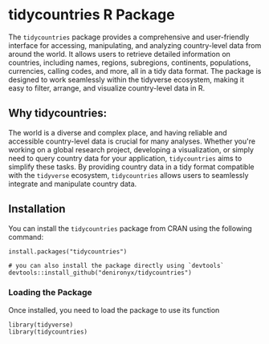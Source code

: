 # tidycountries  R Package

The `tidycountries` package provides a comprehensive and user-friendly interface for accessing, manipulating, and analyzing country-level data from around the world. It allows users to retrieve detailed information on countries, including names, regions, subregions, continents, populations, currencies, calling codes, and more, all in a tidy data format. The package is designed to work seamlessly within the tidyverse ecosystem, making it easy to filter, arrange, and visualize country-level data in R.


## Why tidycountries: 
The world is a diverse and complex place, and having reliable and accessible country-level data is crucial for many analyses. Whether you're working on a global research project, developing a visualization, or simply need to query country data for your application, `tidycountries` aims to simplify these tasks. By providing country data in a tidy format compatible with the `tidyverse` ecosystem, `tidycountries` allows users to seamlessly integrate and manipulate country data.


## Installation
You can install the `tidycountries` package from CRAN using the following command:

```
install.packages("tidycountries")

# you can also install the package directly using `devtools`
devtools::install_github("denironyx/tidycountries")
```

### Loading the Package
Once installed, you need to load the package to use its function

```
library(tidyverse)
library(tidycountries)
```
